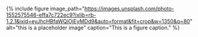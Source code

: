 {% include figure 
  image_path="https://images.unsplash.com/photo-1552575546-effa7c722ec9?ixlib=rb-1.2.1&ixid=eyJhcHBfaWQiOjEyMDd9&auto=format&fit=crop&w=1350&q=80" 
  alt="this is a placeholder image" 
  caption="This is a figure caption." 
  %}
